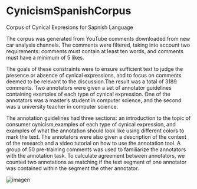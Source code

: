 # CynicismSpanishCorpus
Corpus of Cynical Expresions for Sapnish Language 

The corpus was generated from YouTube comments downloaded from new car analysis channels. The comments were filtered, taking into account two requirements: comments must contain at least ten words, and comments must have a minimum of 5 likes. 

The goals of these constraints were to ensure sufficient text to judge the presence or absence of cynical expressions, and to focus on comments deemed to be relevant to the discussion.The result was a total of 3189 comments. Two annotators were given a set of annotator guidelines containing examples of each type of cynical expression. One of the annotators was a master’s student in computer science, and the second was a university teacher in computer science. 

The annotation guidelines had three sections: an introduction to the topic of consumer cynicism,examples of each type of cynical expression, and examples of what the annotation should look like using different colors to mark the text. The annotators were also given a description of the context of the research and a video tutorial on how to use the annotation tool. A group of 50 pre-training comments was used to familiarize the annotators with the annotation task. To calculate agreement between annotators, we counted two annotations as matching if the text segment of one annotator was contained within the segment the other annotator.

![imagen](https://github.com/vbrz2312/CynicismSpanishCorpus/assets/26387527/c16e4c53-93fb-474a-95e5-397912bab702)




